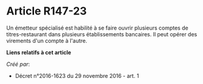 # Article R147-23

Un  émetteur spécialisé est habilité à se faire ouvrir plusieurs comptes de  titres-restaurant dans plusieurs établissements
bancaires. Il peut  opérer des virements d'un compte à l'autre.

**Liens relatifs à cet article**

_Créé par_:

  - Décret n°2016-1623 du 29 novembre 2016 - art. 1
